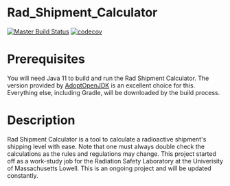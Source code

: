 # Rad_Shipment_Calculator
[![Master Build Status](https://travis-ci.com/Marcsllite/Rad_Shipment_Calculator.svg?token=YU3b9xqscZYLbgFMsCzX&branch=master)](https://travis-ci.com/Marcsllite/Rad_Shipment_Calculator)
[![codecov](https://codecov.io/gh/Marcsllite/Rad_Shipment_Calculator/branch/master/graph/badge.svg?token=dosuKH89NM)](https://codecov.io/gh/Marcsllite/Rad_Shipment_Calculator)
# Prerequisites

You will need Java 11 to build and run the Rad Shipment Calculator.  The version provided by [AdoptOpenJDK](https://adoptopenjdk.net/) is an excellent choice for this.  Everything else, including Gradle, will be downloaded by the build process.

# Description

Rad Shipment Calculator is a tool to calculate a radioactive shipment's shipping level with ease. Note that one must always double check the calculations as the rules and regulations may change. This project started off as a work-study job for the Radiation Safety Laboratory at the Univerisity of Massachusetts Lowell. This is an ongoing project and will be updated constantly.
